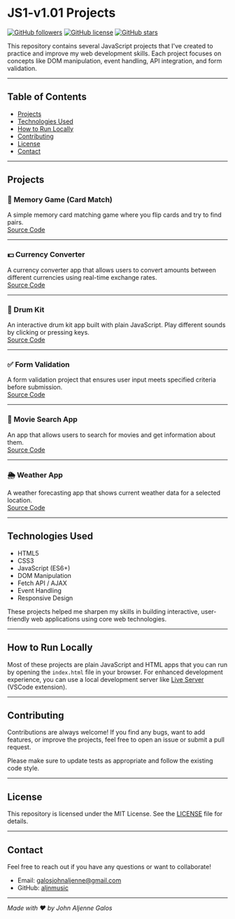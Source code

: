 # JS1-v1.01 Projects

[![GitHub followers](https://img.shields.io/github/followers/aljnmusic?style=social)](https://github.com/aljnmusic)
[![GitHub license](https://img.shields.io/github/license/aljnmusic/JS1-v1.01)](LICENSE)
[![GitHub stars](https://img.shields.io/github/stars/aljnmusic/JS1-v1.01?style=social)](https://github.com/aljnmusic/JS1-v1.01/stargazers)

This repository contains several JavaScript projects that I've created to practice and improve my web development skills. Each project focuses on concepts like DOM manipulation, event handling, API integration, and form validation.

---

## Table of Contents
- [Projects](#projects)
- [Technologies Used](#technologies-used)
- [How to Run Locally](#how-to-run-locally)
- [Contributing](#contributing)
- [License](#license)
- [Contact](#contact)

---

## Projects

### 🎴 Memory Game (Card Match)  
A simple memory card matching game where you flip cards and try to find pairs.  
[Source Code](https://github.com/aljnmusic/JS1-v1.01/tree/main/Memory%20Game%20(Card%20Match))

---

### 💵 Currency Converter  
A currency converter app that allows users to convert amounts between different currencies using real-time exchange rates.  
[Source Code](https://github.com/aljnmusic/JS1-v1.01/tree/main/CurrencyConverter)

---

### 🥁 Drum Kit  
An interactive drum kit app built with plain JavaScript. Play different sounds by clicking or pressing keys.  
[Source Code](https://github.com/aljnmusic/JS1-v1.01/tree/main/DrumKit)

---

### ✅ Form Validation  
A form validation project that ensures user input meets specified criteria before submission.  
[Source Code](https://github.com/aljnmusic/JS1-v1.01/tree/main/FormValidation)

---

### 🎥 Movie Search App  
An app that allows users to search for movies and get information about them.  
[Source Code](https://github.com/aljnmusic/JS1-v1.01/tree/main/MovieSearchApp)

---

### 🌦️ Weather App  
A weather forecasting app that shows current weather data for a selected location.  
[Source Code](https://github.com/aljnmusic/JS1-v1.01/tree/main/WeatherApp)

---

## Technologies Used

- HTML5  
- CSS3  
- JavaScript (ES6+)  
- DOM Manipulation  
- Fetch API / AJAX  
- Event Handling  
- Responsive Design  

These projects helped me sharpen my skills in building interactive, user-friendly web applications using core web technologies.

---

## How to Run Locally

Most of these projects are plain JavaScript and HTML apps that you can run by opening the `index.html` file in your browser. For enhanced development experience, you can use a local development server like [Live Server](https://marketplace.visualstudio.com/items?itemName=ritwickdey.LiveServer) (VSCode extension).

---

## Contributing

Contributions are always welcome! If you find any bugs, want to add features, or improve the projects, feel free to open an issue or submit a pull request.

Please make sure to update tests as appropriate and follow the existing code style.

---

## License

This repository is licensed under the MIT License. See the [LICENSE](LICENSE) file for details.

---

## Contact

Feel free to reach out if you have any questions or want to collaborate!

- Email: galosjohnaljenne@gmail.com  
- GitHub: [aljnmusic](https://github.com/aljnmusic)

---

*Made with ❤️ by John Aljenne Galos*
